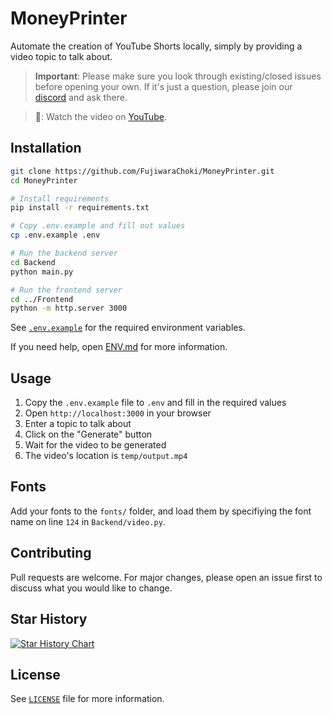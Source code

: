 # MoneyPrinter

Automate the creation of YouTube Shorts locally, simply by providing a video topic to talk about.

> **Important**: Please make sure you look through existing/closed issues before opening your own. If it's just a question, please join our [discord](https://dsc.gg/fuji-community) and ask there.

> **🎥**: Watch the video on [YouTube](https://youtu.be/mkZsaDA2JnA?si=pNne3MnluRVkWQbE).

## Installation

```bash
git clone https://github.com/FujiwaraChoki/MoneyPrinter.git
cd MoneyPrinter

# Install requirements
pip install -r requirements.txt

# Copy .env.example and fill out values
cp .env.example .env

# Run the backend server
cd Backend
python main.py

# Run the frontend server
cd ../Frontend
python -m http.server 3000
```

See [`.env.example`](.env.example) for the required environment variables.

If you need help, open [ENV.md](ENV.md) for more information.

## Usage

1. Copy the `.env.example` file to `.env` and fill in the required values
1. Open `http://localhost:3000` in your browser
1. Enter a topic to talk about
1. Click on the "Generate" button
1. Wait for the video to be generated
1. The video's location is `temp/output.mp4`

## Fonts

Add your fonts to the `fonts/` folder, and load them by specifiying the font name on line `124` in `Backend/video.py`.

## Contributing

Pull requests are welcome. For major changes, please open an issue first to discuss what you would like to change.

## Star History

[![Star History Chart](https://api.star-history.com/svg?repos=FujiwaraChoki/MoneyPrinter&type=Date)](https://star-history.com/#FujiwaraChoki/MoneyPrinter&Date)

## License

See [`LICENSE`](LICENSE) file for more information.
